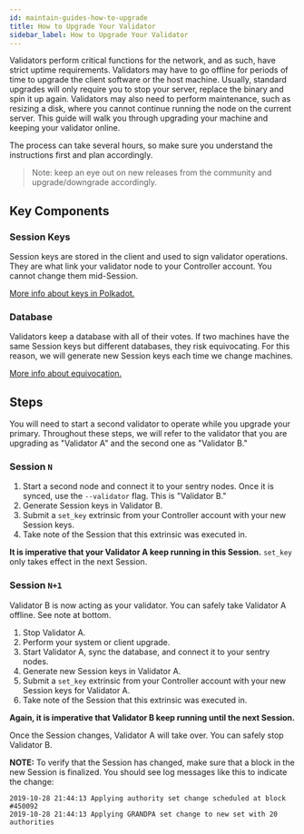 ```yaml
---
id: maintain-guides-how-to-upgrade
title: How to Upgrade Your Validator
sidebar_label: How to Upgrade Your Validator
---
```


Validators perform critical functions for the network, and as such, have strict uptime requirements.
Validators may have to go offline for periods of time to upgrade the client software or the host
machine. Usually, standard upgrades will only require you to stop your server, replace the binary
and spin it up again. Validators may also need to perform maintenance, such as resizing a disk,
where you cannot continue running the node on the current server. This guide will walk you through
upgrading your machine and keeping your validator online.

The process can take several hours, so make sure you understand the instructions first and plan
accordingly.

> Note: keep an eye out on new releases from the community and upgrade/downgrade accordingly.

## Key Components

### Session Keys

Session keys are stored in the client and used to sign validator operations. They are what link your
validator node to your Controller account. You cannot change them mid-Session.

[More info about keys in Polkadot.](learn-keys.md)

### Database

Validators keep a database with all of their votes. If two machines have the same Session keys but
different databases, they risk equivocating. For this reason, we will generate new Session keys each
time we change machines.

[More info about equivocation.](learn-staking.md/#slashing)

## Steps

You will need to start a second validator to operate while you upgrade your primary. Throughout
these steps, we will refer to the validator that you are upgrading as "Validator A" and the second
one as "Validator B."

### Session `N`

1. Start a second node and connect it to your sentry nodes. Once it is synced, use the `--validator`
   flag. This is "Validator B."
1. Generate Session keys in Validator B.
1. Submit a `set_key` extrinsic from your Controller account with your new Session keys.
1. Take note of the Session that this extrinsic was executed in.

**It is imperative that your Validator A keep running in this Session.** `set_key` only takes effect
in the next Session.

### Session `N+1`

Validator B is now acting as your validator. You can safely take Validator A offline. See note at
bottom.

1. Stop Validator A.
1. Perform your system or client upgrade.
1. Start Validator A, sync the database, and connect it to your sentry nodes.
1. Generate new Session keys in Validator A.
1. Submit a `set_key` extrinsic from your Controller account with your new Session keys for
   Validator A.
1. Take note of the Session that this extrinsic was executed in.

**Again, it is imperative that Validator B keep running until the next Session.**

Once the Session changes, Validator A will take over. You can safely stop Validator B.

**NOTE:** To verify that the Session has changed, make sure that a block in the new Session is
finalized. You should see log messages like this to indicate the change:

```
2019-10-28 21:44:13 Applying authority set change scheduled at block #450092
2019-10-28 21:44:13 Applying GRANDPA set change to new set with 20 authorities
```
